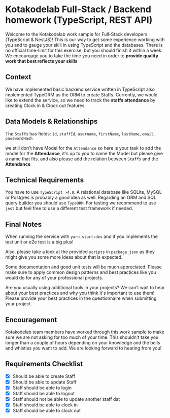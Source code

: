 # Kotakodelab Full-Stack / Backend homework (TypeScript, REST API)

Welcome to the Kotakodelab work sample for Full-Stack developers (TypeScript & NestJS)! This is our way to get some experience working with you and to gauge your skill in using TypeScript and the databases. There is no official time-limit for this exercise, but you should finish it within a week. We encourqage you to take the time you need in order to **provide quality work that best reflects your skills**

## Context

We have implemented basic backend service written in TypeScript also implemented TypeORM as the ORM to create Staffs. Currently, we would like to extend the service, so we need to track the **staffs attendance** by creating Clock in & Clock out features.

## Data Models & Relationships

The `Staffs` has fields: `id`, `staffId`, `username`, `firstName`, `lastName`, `email`, `passwordHash`

we still don't have Model for the `Attendance` so here is your task to add the model for the **Attendance**, it's up to you to name the Model but please give a name that fits. and also please add the relation between `Staffs` and the **Attendance**

## Technical Requirements

You have to use `TypeScript >4.0`. A relational database like SQLite, MySQL or Postgres is probably a good idea as well.
Regarding an ORM and SQL query builder you should use `TypeORM`. For testing we recommend to use `jest` but feel free
to use a different test framework if needed.

## Final Notes

When running the service with `yarn start:dev` and if you implements the test unit or e2e test is a big plus!

Also, please take a look at the provided `scripts` in `package.json` as they might give you some more ideas about that
is expected.

Some documentation and good unit tests will be much appreciated. Please make sure to apply common design patterns and
best practices like you would do for any of your professional projects.

Are you usually using additional tools in your projects? We can’t wait to hear about your best practices and why you
think it's important to use them! Please provide your best practices in the questionnaire when submitting your project.

## Encouragement

Kotakodelab team members have worked through this work sample to make sure we are not asking for too much of your time.
This shouldn't take you longer than a couple of hours depending on your knowledge and the bells and whistles you want
to add. We are looking forward to hearing from you!

## Requirements Checklist

- [x] Should be able to create Staff
- [x] Should be able to update Staff
- [x] Staff should be able to login
- [x] Staff should be able to logout
- [x] Staff should not be able to update another staff dat
- [x] Staff should be able to clock in
- [x] Staff should be able to clock out
